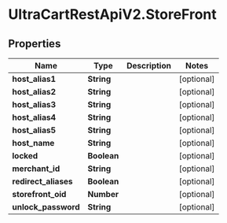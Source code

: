 # UltraCartRestApiV2.StoreFront

## Properties

Name | Type | Description | Notes
------------ | ------------- | ------------- | -------------
**host_alias1** | **String** |  | [optional] 
**host_alias2** | **String** |  | [optional] 
**host_alias3** | **String** |  | [optional] 
**host_alias4** | **String** |  | [optional] 
**host_alias5** | **String** |  | [optional] 
**host_name** | **String** |  | [optional] 
**locked** | **Boolean** |  | [optional] 
**merchant_id** | **String** |  | [optional] 
**redirect_aliases** | **Boolean** |  | [optional] 
**storefront_oid** | **Number** |  | [optional] 
**unlock_password** | **String** |  | [optional] 


